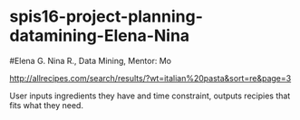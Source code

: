 # spis16-project-planning-datamining-Elena-Nina

#Elena G. Nina R., Data Mining, Mentor: Mo

http://allrecipes.com/search/results/?wt=italian%20pasta&sort=re&page=3

User inputs ingredients they have and time constraint, outputs recipies that fits what they need.

